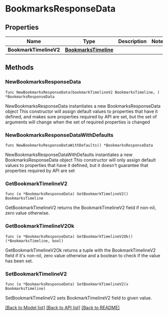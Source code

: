 # BookmarksResponseData

## Properties

Name | Type | Description | Notes
------------ | ------------- | ------------- | -------------
**BookmarkTimelineV2** | [**BookmarksTimeline**](BookmarksTimeline.md) |  | 

## Methods

### NewBookmarksResponseData

`func NewBookmarksResponseData(bookmarkTimelineV2 BookmarksTimeline, ) *BookmarksResponseData`

NewBookmarksResponseData instantiates a new BookmarksResponseData object
This constructor will assign default values to properties that have it defined,
and makes sure properties required by API are set, but the set of arguments
will change when the set of required properties is changed

### NewBookmarksResponseDataWithDefaults

`func NewBookmarksResponseDataWithDefaults() *BookmarksResponseData`

NewBookmarksResponseDataWithDefaults instantiates a new BookmarksResponseData object
This constructor will only assign default values to properties that have it defined,
but it doesn't guarantee that properties required by API are set

### GetBookmarkTimelineV2

`func (o *BookmarksResponseData) GetBookmarkTimelineV2() BookmarksTimeline`

GetBookmarkTimelineV2 returns the BookmarkTimelineV2 field if non-nil, zero value otherwise.

### GetBookmarkTimelineV2Ok

`func (o *BookmarksResponseData) GetBookmarkTimelineV2Ok() (*BookmarksTimeline, bool)`

GetBookmarkTimelineV2Ok returns a tuple with the BookmarkTimelineV2 field if it's non-nil, zero value otherwise
and a boolean to check if the value has been set.

### SetBookmarkTimelineV2

`func (o *BookmarksResponseData) SetBookmarkTimelineV2(v BookmarksTimeline)`

SetBookmarkTimelineV2 sets BookmarkTimelineV2 field to given value.



[[Back to Model list]](../README.md#documentation-for-models) [[Back to API list]](../README.md#documentation-for-api-endpoints) [[Back to README]](../README.md)


